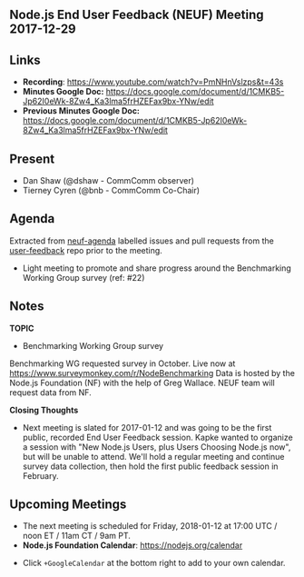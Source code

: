## Node.js End User Feedback (NEUF) Meeting 2017-12-29

## Links

* **Recording**: https://www.youtube.com/watch?v=PmNHnVslzps&t=43s 
* **Minutes Google Doc:** https://docs.google.com/document/d/1CMKB5-Jp62I0eWk-8Zw4_Ka3lma5frHZEFax9bx-YNw/edit
* **Previous Minutes Google Doc:** https://docs.google.com/document/d/1CMKB5-Jp62I0eWk-8Zw4_Ka3lma5frHZEFax9bx-YNw/edit

## Present

- Dan Shaw (@dshaw - CommComm observer)
- Tierney Cyren (@bnb - CommComm Co-Chair)

## Agenda

Extracted from [neuf-agenda](https://github.com/nodejs/user-feedback/labels/neuf-agenda) labelled issues and pull requests from the [user-feedback](https://github.com/nodejs/user-feedback) repo prior to the meeting.
- Light meeting to promote and share progress around the Benchmarking Working Group survey (ref: #22)

## Notes

**TOPIC**
- Benchmarking Working Group survey

Benchmarking WG requested survey in October.
Live now at https://www.surveymonkey.com/r/NodeBenchmarking
Data is hosted by the Node.js Foundation (NF) with the help of Greg Wallace. NEUF team will request data from NF.


**Closing Thoughts**
- Next meeting is slated for 2017-01-12 and was going to be the first public, recorded End User Feedback session. Kapke wanted to organize a session with "New Node.js Users, plus Users Choosing Node.js now", but will be unable to attend. We'll hold a regular meeting and continue survey data collection, then hold the first public feedback session in February.

## Upcoming Meetings

* The next meeting is scheduled for Friday, 2018-01-12 at 17:00 UTC / noon ET / 11am CT / 9am PT.
* **Node.js Foundation Calendar**: https://nodejs.org/calendar
 - Click `+GoogleCalendar` at the bottom right to add to your own calendar.



